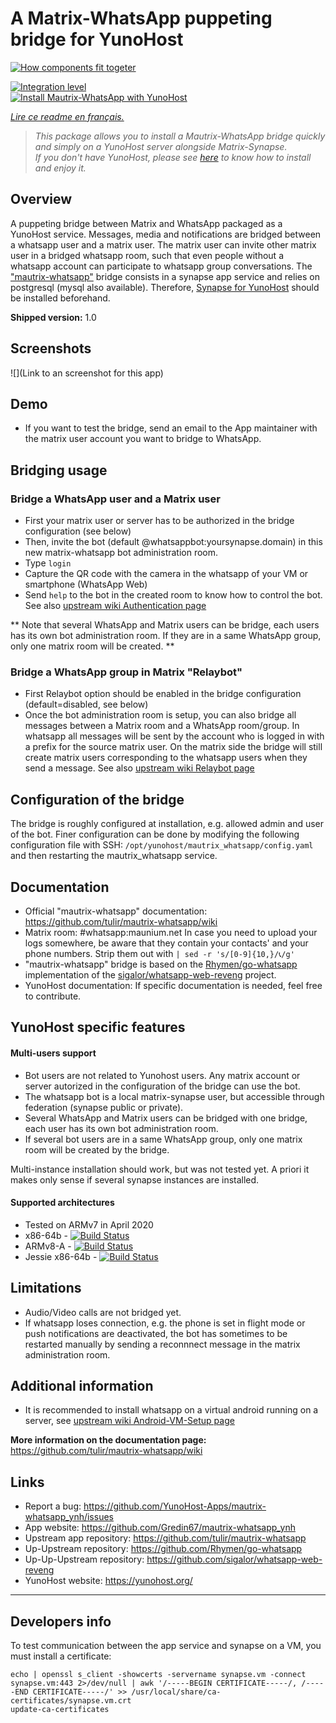 # A Matrix-WhatsApp puppeting bridge for YunoHost
[![How components fit togeter](https://camo.githubusercontent.com/857d5c90de07312a60e02ce89efe7f8ece86ab6b/68747470733a2f2f67617a697a6f76612e6e65742f7075622f6d6175747269782d77686174736170702e706e67)](https://github.com/tulir/mautrix-whatsapp/wiki)

[![Integration level](https://dash.yunohost.org/integration/mautrix-whatsapp_ynh.svg)](https://dash.yunohost.org/appci/app/mautrix-whatsapp_ynh)  
[![Install Mautrix-WhatsApp with YunoHost](https://install-app.yunohost.org/install-with-yunohost.png)](https://install-app.yunohost.org/?app=mautrix-whatsapp_ynh)

*[Lire ce readme en français.](./README_fr.md)*

> *This package allows you to install a Mautrix-WhatsApp bridge quickly and simply on a YunoHost server alongside Matrix-Synapse.  
If you don't have YunoHost, please see [here](https://yunohost.org/#/install) to know how to install and enjoy it.*

## Overview
A puppeting bridge between Matrix and WhatsApp packaged as a YunoHost service. Messages, media and notifications are bridged between a whatsapp user and a matrix user. The matrix user can invite other matrix user in a bridged whatsapp room, such that even people without a whatsapp account can participate to whatsapp group conversations. The ["mautrix-whatsapp"](https://github.com/tulir/mautrix-whatsapp/wiki) bridge consists in a synapse app service and relies on postgresql (mysql also available). Therefore, [Synapse for YunoHost](https://github.com/YunoHost-Apps/synapse_ynh) should be installed beforehand.

**Shipped version:** 1.0

## Screenshots

![](Link to an screenshot for this app)

## Demo

* If you want to test the bridge, send an email to the App maintainer with the matrix user account you want to bridge to WhatsApp.

## Bridging usage
### Bridge a WhatsApp user and a Matrix user
* First your matrix user or server has to be authorized in the bridge configuration (see below)
* Then, invite the bot (default @whatsappbot:yoursynapse.domain) in this new matrix-whatsapp bot administration room.
* Type ``login``
* Capture the QR code with the camera in the whatsapp of your VM or smartphone (WhatsApp Web)
* Send ``help`` to the bot in the created room to know how to control the bot.
See also [upstream wiki Authentication page](https://github.com/tulir/mautrix-whatsapp/wiki/Authentication)

** Note that several WhatsApp and Matrix users can be bridge, each users has its own bot administration room. If they are in a same WhatsApp group, only one matrix room will be created. **

### Bridge a WhatsApp group in Matrix "Relaybot"
* First Relaybot option should be enabled in the bridge configuration (default=disabled, see below) 
* Once the bot administration room is setup, you can also bridge all messages between a Matrix room and a WhatsApp room/group. 
In whatsapp all messages will be sent by the account who is logged in with a prefix for the source matrix user. On the matrix side the bridge will still create matrix users corresponding to the whatsapp users when they send a message.
See also [upstream wiki Relaybot page](https://github.com/tulir/mautrix-whatsapp/wiki/Relaybot)

## Configuration of the bridge

The bridge is roughly configured at installation, e.g. allowed admin and user of the bot. Finer configuration can be done by modifying the
following configuration file with SSH: 
```/opt/yunohost/mautrix_whatsapp/config.yaml```
and then restarting the mautrix_whatsapp service.

## Documentation

 * Official "mautrix-whatsapp" documentation: https://github.com/tulir/mautrix-whatsapp/wiki
 * Matrix room: #whatsapp:maunium.net
In case you need to upload your logs somewhere, be aware that they contain your contacts' and your phone numbers. Strip them out with 
``| sed -r 's/[0-9]{10,}/📞/g' ``
 * "mautrix-whatsapp" bridge is based on the [Rhymen/go-whatsapp](https://github.com/Rhymen/go-whatsapp) implementation of the [sigalor/whatsapp-web-reveng](https://github.com/sigalor/whatsapp-web-reveng) project.
 * YunoHost documentation: If specific documentation is needed, feel free to contribute.

## YunoHost specific features

#### Multi-users support

* Bot users are not related to Yunohost users. Any matrix account or server autorized in the configuration of the bridge can use the bot. 
* The whatsapp bot is a local matrix-synapse user, but accessible through federation (synapse public or private).
* Several WhatsApp and Matrix users can be bridged with one bridge, each user has its own bot administration room. 
* If several bot users are in a same WhatsApp group, only one matrix room will be created by the bridge.

Multi-instance installation should work, but was not tested yet. A priori it makes only sense if several synapse instances are installed.

#### Supported architectures

* Tested on ARMv7 in April 2020
* x86-64b - [![Build Status](https://ci-apps.yunohost.org/ci/logs/mautrix-whatsapp_ynh%20%28Apps%29.svg)](https://ci-apps.yunohost.org/ci/apps/mautrix-whatsapp_ynh/)
* ARMv8-A - [![Build Status](https://ci-apps-arm.yunohost.org/ci/logs/mautrix-whatsapp_ynh%20%28Apps%29.svg)](https://ci-apps-arm.yunohost.org/ci/apps/mautrix-whatsapp_ynh/)
* Jessie x86-64b - [![Build Status](https://ci-stretch.nohost.me/ci/logs/mautrix-whatsapp_ynh%20%28Apps%29.svg)](https://ci-stretch.nohost.me/ci/apps/mautrix-whatsapp_ynh/)

## Limitations

* Audio/Video calls are not bridged yet. 
* If whatsapp loses connection, e.g. the phone is set in flight mode or push notifications are deactivated, the bot has sometimes to be restarted manually by sending a reconnnect message in the matrix administration room.

## Additional information

* It is recommended to install whatsapp on a virtual android running on a server, see [upstream wiki Android-VM-Setup page](https://github.com/tulir/mautrix-whatsapp/wiki/Android-VM-Setup) 

**More information on the documentation page:**  
https://github.com/tulir/mautrix-whatsapp/wiki

## Links

 * Report a bug: https://github.com/YunoHost-Apps/mautrix-whatsapp_ynh/issues
 * App website: https://github.com/Gredin67/mautrix-whatsapp_ynh
 * Upstream app repository: https://github.com/tulir/mautrix-whatsapp
 * Up-Upstream repository: https://github.com/Rhymen/go-whatsapp
 * Up-Up-Upstream repository: https://github.com/sigalor/whatsapp-web-reveng
 * YunoHost website: https://yunohost.org/

---

Developers info
----------------

To test communication between the app service and synapse on a VM, you must install a certificate:
```
echo | openssl s_client -showcerts -servername synapse.vm -connect synapse.vm:443 2>/dev/null | awk '/-----BEGIN CERTIFICATE-----/, /-----END CERTIFICATE-----/' >> /usr/local/share/ca-certificates/synapse.vm.crt
update-ca-certificates
```
